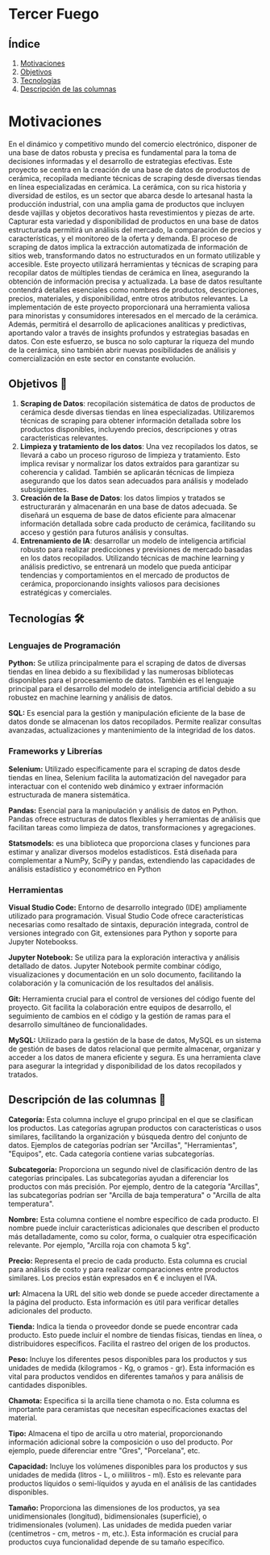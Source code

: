 # **Tercer Fuego**

## Índice
1. [Motivaciones](#motivaciones)
2. [Objetivos](#objetivos)
3. [Tecnologías](#tecnologias)
4. [Descripción de las columnas](#descripcion)

<a id="motivaciones"></a>
# Motivaciones

En el dinámico y competitivo mundo del comercio electrónico, disponer de una base de datos robusta y precisa es fundamental para la toma de decisiones informadas y el desarrollo de estrategias efectivas. Este proyecto se centra en la creación de una base de datos de productos de cerámica, recopilada mediante técnicas de scraping desde diversas tiendas en línea especializadas en cerámica.
La cerámica, con su rica historia y diversidad de estilos, es un sector que abarca desde lo artesanal hasta la producción industrial, con una amplia gama de productos que incluyen desde vajillas y objetos decorativos hasta revestimientos y piezas de arte. Capturar esta variedad y disponibilidad de productos en una base de datos estructurada permitirá un análisis del mercado, la comparación de precios y características, y el monitoreo de la oferta y demanda.
El proceso de scraping de datos implica la extracción automatizada de información de sitios web, transformando datos no estructurados en un formato utilizable y accesible. Este proyecto utilizará herramientas y técnicas de scraping para recopilar datos de múltiples tiendas de cerámica en línea, asegurando la obtención de información precisa y actualizada. La base de datos resultante contendrá detalles esenciales como nombres de productos, descripciones, precios, materiales, y disponibilidad, entre otros atributos relevantes.
La implementación de este proyecto proporcionará una herramienta valiosa para minoristas y consumidores interesados en el mercado de la cerámica. Además, permitirá el desarrollo de aplicaciones analíticas y predictivas, aportando valor a través de insights profundos y estrategias basadas en datos. Con este esfuerzo, se busca no solo capturar la riqueza del mundo de la cerámica, sino también abrir nuevas posibilidades de análisis y comercialización en este sector en constante evolución.

<a id="objetivos"></a>
## Objetivos 🚀 

1. **Scraping de Datos**: recopilación sistemática de datos de productos de cerámica desde diversas tiendas en línea especializadas. Utilizaremos técnicas de scraping para obtener información detallada sobre los productos disponibles, incluyendo precios, descripciones y otras características relevantes.
2. **Limpieza y tratamiento de los datos**: Una vez recopilados los datos, se llevará a cabo un proceso riguroso de limpieza y tratamiento. Esto implica revisar y normalizar los datos extraídos para garantizar su coherencia y calidad. También se aplicarán técnicas de limpieza asegurando que los datos sean adecuados para análisis y modelado subsiguientes.
3. **Creación de la Base de Datos**: los datos limpios y tratados se estructurarán y almacenarán en una base de datos adecuada. Se diseñará un esquema de base de datos eficiente para almacenar información detallada sobre cada producto de cerámica, facilitando su acceso y gestión para futuros análisis y consultas.
4. **Entrenamiento de IA**:  desarrollar un modelo de inteligencia artificial robusto para realizar predicciones y previsiones de mercado basadas en los datos recopilados. Utilizando técnicas de machine learning y análisis predictivo, se entrenará un modelo que pueda anticipar tendencias y comportamientos en el mercado de productos de cerámica, proporcionando insights valiosos para decisiones estratégicas y comerciales.

<a id="tecnologias"></a>
## Tecnologías 🛠️

### Lenguajes de Programación
**Python:** Se utiliza principalmente para el scraping de datos de diversas tiendas en línea debido a su flexibilidad y las numerosas bibliotecas disponibles para el procesamiento de datos. También es el lenguaje principal para el desarrollo del modelo de inteligencia artificial debido a su robustez en machine learning y análisis de datos.

**SQL:** Es esencial para la gestión y manipulación eficiente de la base de datos donde se almacenan los datos recopilados. Permite realizar consultas avanzadas, actualizaciones y mantenimiento de la integridad de los datos.

### Frameworks y Librerías
**Selenium:** Utilizado específicamente para el scraping de datos desde tiendas en línea, Selenium facilita la automatización del navegador para interactuar con el contenido web dinámico y extraer información estructurada de manera sistemática.

**Pandas:** Esencial para la manipulación y análisis de datos en Python. Pandas ofrece estructuras de datos flexibles y herramientas de análisis que facilitan tareas como limpieza de datos, transformaciones y agregaciones.

**Statsmodels:** es una biblioteca que proporciona clases y funciones para estimar y analizar diversos modelos estadísticos. Está diseñada para complementar a NumPy, SciPy y pandas, extendiendo las capacidades de análisis estadístico y econométrico en Python

### Herramientas
**Visual Studio Code:** Entorno de desarrollo integrado (IDE) ampliamente utilizado para programación. Visual Studio Code ofrece características necesarias como resaltado de sintaxis, depuración integrada, control de versiones integrado con Git, extensiones para Python y soporte para Jupyter Notebookss.

**Jupyter Notebook:** Se utiliza para la exploración interactiva y análisis detallado de datos. Jupyter Notebook permite combinar código, visualizaciones y documentación en un solo documento, facilitando la colaboración y la comunicación de los resultados del análisis.

**Git:** Herramienta crucial para el control de versiones del código fuente del proyecto. Git facilita la colaboración entre equipos de desarrollo, el seguimiento de cambios en el código y la gestión de ramas para el desarrollo simultáneo de funcionalidades.

**MySQL:** Utilizado para la gestión de la base de datos, MySQL es un sistema de gestión de bases de datos relacional que permite almacenar, organizar y acceder a los datos de manera eficiente y segura. Es una herramienta clave para asegurar la integridad y disponibilidad de los datos recopilados y tratados.

<a id="descripcion"></a>
## Descripción de las columnas 💾

**Categoría:** Esta columna incluye el grupo principal en el que se clasifican los productos. Las categorías agrupan productos con características o usos similares, facilitando la organización y búsqueda dentro del conjunto de datos. Ejemplos de categorías podrían ser "Arcillas", "Herramientas", "Equipos", etc. Cada categoría contiene varias subcategorías.

**Subcategoría:** Proporciona un segundo nivel de clasificación dentro de las categorías principales. Las subcategorías ayudan a diferenciar los productos con más precisión. Por ejemplo, dentro de la categoría "Arcillas", las subcategorías podrían ser "Arcilla de baja temperatura" o "Arcilla de alta temperatura".

**Nombre:** Esta columna contiene el nombre específico de cada producto. El nombre puede incluir características adicionales que describen el producto más detalladamente, como su color, forma, o cualquier otra especificación relevante. Por ejemplo, "Arcilla roja con chamota 5 kg".

**Precio:** Representa el precio de cada producto. Esta columna es crucial para análisis de costo y para realizar comparaciones entre productos similares. Los precios están expresados en € e incluyen el IVA.

**url:** Almacena la URL del sitio web donde se puede acceder directamente a la página del producto. Esta información es útil para verificar detalles adicionales del producto.

**Tienda:** Indica la tienda o proveedor donde se puede encontrar cada producto. Esto puede incluir el nombre de tiendas físicas, tiendas en línea, o distribuidores específicos. Facilita el rastreo del origen de los productos.

**Peso:** Incluye los diferentes pesos disponibles para los productos y sus unidades de medida (kilogramos - Kg, o gramos - gr). Esta información es vital para productos vendidos en diferentes tamaños y para análisis de cantidades disponibles.

**Chamota:** Especifica si la arcilla tiene chamota o no. Esta columna es importante para ceramistas que necesitan especificaciones exactas del material.

**Tipo:** Almacena el tipo de arcilla u otro material, proporcionando información adicional sobre la composición o uso del producto. Por ejemplo, puede diferenciar entre "Gres", "Porcelana", etc.

**Capacidad:** Incluye los volúmenes disponibles para los productos y sus unidades de medida (litros - L, o mililitros - ml). Esto es relevante para productos líquidos o semi-líquidos y ayuda en el análisis de las cantidades disponibles. 

**Tamaño:** Proporciona las dimensiones de los productos, ya sea unidimensionales (longitud), bidimensionales (superficie), o tridimensionales (volumen). Las unidades de medida pueden variar (centímetros - cm, metros - m, etc.). Esta información es crucial para productos cuya funcionalidad depende de su tamaño específico.


